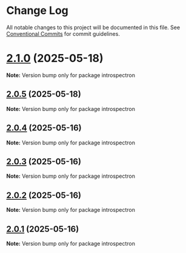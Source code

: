# Change Log

All notable changes to this project will be documented in this file.
See [Conventional Commits](https://conventionalcommits.org) for commit guidelines.

# [2.1.0](https://github.com/launchql/launchql/compare/introspectron@2.0.5...introspectron@2.1.0) (2025-05-18)

**Note:** Version bump only for package introspectron





## [2.0.5](https://github.com/launchql/launchql/compare/introspectron@2.0.4...introspectron@2.0.5) (2025-05-18)

**Note:** Version bump only for package introspectron





## [2.0.4](https://github.com/launchql/launchql/compare/introspectron@2.0.3...introspectron@2.0.4) (2025-05-16)

**Note:** Version bump only for package introspectron





## [2.0.3](https://github.com/launchql/launchql/compare/introspectron@2.0.2...introspectron@2.0.3) (2025-05-16)

**Note:** Version bump only for package introspectron





## [2.0.2](https://github.com/launchql/launchql/compare/introspectron@2.0.1...introspectron@2.0.2) (2025-05-16)

**Note:** Version bump only for package introspectron





## [2.0.1](https://github.com/launchql/launchql/compare/introspectron@0.2.12...introspectron@2.0.1) (2025-05-16)

**Note:** Version bump only for package introspectron
